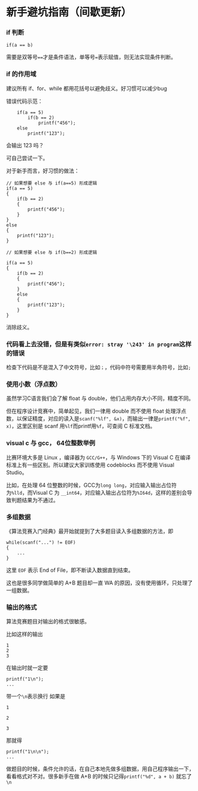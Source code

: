 # 新手避坑指南（间歇更新）

### if 判断
```
if(a == b)
```

需要是双等号`==`才是条件语法，单等号`=`表示赋值，则无法实现条件判断。

### if 的作用域
建议所有 if、for、while 都用花括号以避免歧义。好习惯可以减少bug

错误代码示范：
```
    if(a == 5)
        if(b == 2)
            printf("456");
    else
        printf("123");
```
会输出 123 吗？

可自己尝试一下。

对于新手而言，好习惯的做法：
```
// 如果想要 else 与 if(a==5) 形成逻辑
if(a == 5)
{
    if(b == 2)
    {
        printf("456");
    }
}
else
{
    printf("123");
}
```
```
// 如果想要 else 与 if(b==2) 形成逻辑

if(a == 5)
{
    if(b == 2)
    {
        printf("456");
    }
    else
    {
        printf("123");
    }
}
```
消除歧义。

### 代码看上去没错，但是有类似`error: stray '\243' in program`这样的错误
检查下代码是不是混入了中文符号，比如`；`，代码中符号需要用半角符号，比如`;`

### 使用小数（浮点数）
虽然学习C语言我们会了解 float 与 double，他们占用内存大小不同，精度不同。

但在程序设计竞赛中，简单起见，我们一律用 double 而不使用 float 处理浮点数，以保证精度，对应的读入是`scanf("%lf", &x)`，而输出一律是`printf("%f", x)`，这里区别是 scanf 用`%lf`而printf用`%f`，可查阅 C 标准文档。

### visual c 与 gcc， 64位整数举例
比赛环境大多是 Linux ，编译器为 `GCC/G++`，与 Windows 下的 Visual C 在编译标准上有一些区别。所以建议大家训练使用 codeblocks 而不使用 Visual Studio。

比如，在处理 64 位整数的时候，GCC为`long long`，对应输入输出占位符为`%lld`，而Visual C 为 `__int64`，对应输入输出占位符为`%I64d`，这样的差别会导致判题结果为不通过。

### 多组数据
《算法竞赛入门经典》最开始就提到了大多题目读入多组数据的方法，即
```
while(scanf("...") != EOF)
{
    ...
}
```
这里 `EOF` 表示 End of File，即不断读入数据直到结束。

这也是很多同学做简单的 A+B 题目却一直 WA 的原因，没有使用循环，只处理了一组数据。

### 输出的格式
算法竞赛题目对输出的格式很敏感。

比如这样的输出
```
1
2
3
```
在输出时就一定要
```
printf("1\n");
...
```
带一个`\n`表示换行
如果是
```
1

2

3

```
那就得
```
printf("1\n\n");
...
```

做题目的时候，条件允许的话，在自己本地先做多组数据，用自己程序输出一下，看看格式对不对。很多新手在做 A+B 的时候只记得`printf("%d", a + b)` 就忘了`\n`